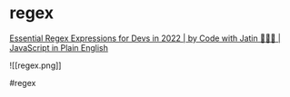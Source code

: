 # regex
[Essential Regex Expressions for Devs in 2022 | by Code with Jatin 👨🏻‍💻 | JavaScript in Plain English](https://javascript.plainenglish.io/essential-regex-expressions-for-devs-in-2022-43577015046d)


![[regex.png]]

#regex
